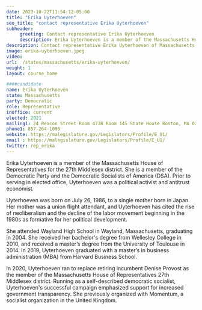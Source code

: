 ```yaml
---
date: 2023-10-22T11:54:12-05:00
title: "Erika Uyterhoeven"
seo_title: "contact representative Erika Uyterhoeven"
subheader:
     greeting: Contact representative Erika Uyterhoeven
     description: Erika Uyterhoeven is a member of the Massachusetts House of Representatives for the 27th Middlesex district. She is a member of the Democratic Party and the Democratic Socialists of America (DSA).
description: Contact representative Erika Uyterhoeven of Massachusetts. Contact information for Erika Uyterhoeven includes email address, phone number, and mailing address.
image: erika-uyterhoeven.jpeg
video:
url:  /states/massachusetts/erika-uyterhoeven/
weight: 1
layout: course_home

####candidate
name: Erika Uyterhoeven
state: Massachusetts
party: Democratic
role: Representative
inoffice: current
elected: 2021
mailing1: 24 Beacon Street Room 473B Room 145 State House Boston, MA 02133
phone1: 857-264-1096
website: https://malegislature.gov/Legislators/Profile/E_U1/
email : https://malegislature.gov/Legislators/Profile/E_U1/
twitter: rep_erika
---
```


Erika Uyterhoeven is a member of the Massachusetts House of Representatives for the 27th Middlesex district. She is a member of the Democratic Party and the Democratic Socialists of America (DSA). Prior to serving in elected office, Uyterhoeven was a political activist and antitrust economist.

Uyterhoeven was born on July 26, 1986, to a single mother born in Japan. Her mother was a union flight attendant, and Uyterhoeven has cited the rise of neoliberalism and the decline of the labor movement beginning in the 1980s as formative for her political development.

She attended Wayland High School in Wayland, Massachusetts, graduating in 2004. She received her bachelor's degree from Wellesley College in 2010, and received a master’s degree from the University of Toulouse in 2014. In 2019, Uyterhoeven graduated with a master’s in business administration (MBA) from Harvard Business School.

In 2020, Uyterhoeven ran to replace retiring incumbent Denise Provost as the member of the Massachusetts House of Representatives 27th Middlesex district. Running as a self-described democratic socialist, Uyterhoeven's successful campaign emphasized support for increased government transparency. She previously organized with Momentum, a socialist organization in the United Kingdom.
